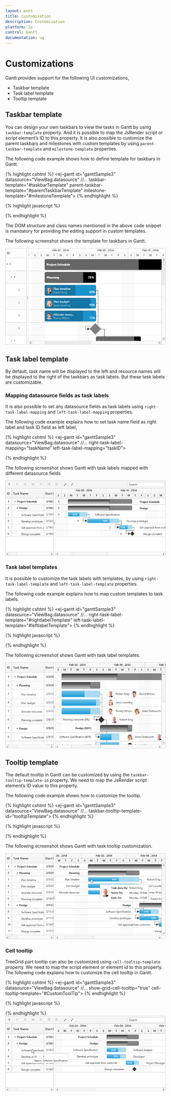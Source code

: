 ```yaml
---
layout: post
title: Customization
description: Customization
platform: Js
control: Gantt
documentation: ug
---
```

# Customizations 

Gantt provides support for the following UI customizations,

* Taskbar template
* Task label template
* Tooltip template

## Taskbar template

You can design your own taskbars to view the tasks in Gantt by using `taskbar-template` property. And it is possible to map the JsRender script or script element’s ID to this property. It is also possible to customize the parent taskbars and milestones with custom templates by using `parent-taskbar-template` and `milestone-template` properties. 

The following code example shows how to define template for taskbars in Gantt. 

{% highlight cshtml %}
<ej-gantt id="ganttSample3" datasource="ViewBag.datasource" 
        //...
        taskbar-template="#taskbarTemplate"
        parent-taskbar-template="#parentTaskbarTemplate"
        milestone-template="#milestoneTemplate">
  </ejGantt>
{% endhighlight %}

{% highlight javascript %}
<script type="text/x-jsrender" id="taskbarTemplate">

    <div class="e-gantt-template-taskbar bg-color">

        <div>

            //…

        </div>

        <div class="e-gantt-template-progressbar">

        </div>

    </div>

</script>

<script type="text/x-jsrender" id="parentTaskbarTemplate">

    <div class="e-gantt-template-taskbar">

        //…

        <div class="e-gantt-template-progressbar">

        </div>

    </div>

</script>

<script type="text/x-jsrender" id="milestoneTemplate">

    <div class="e-gantt-template-milestone" style="background-color:transparent;">

        <div class="e-gantt-milestone milestone-top"></div>

        <div class="e-gantt-milestone milestone-bottom"></div>

    </div>

</script>
{% endhighlight %}

The DOM structure and class names mentioned in the above code snippet is mandatory for providing the editing support in custom templates.

The following screenshot shows the template for taskbars in Gantt.

![](Customization_images/Customization_img1.png)

## Task label template

By default, task name will be displayed to the left and resource names will be displayed to the right of the taskbars as task labels. But these task labels are customizable.

### Mapping datasource fields as task labels

It is also possible to set any datasource fields as task labels using `right-task-label-mapping` and `left-task-label-mapping` properties.

The following code example explains how to set task name field as right label and task ID field as left label,

{% highlight cshtml %}
<ej-gantt id="ganttSample3" datasource="ViewBag.datasource" 
        //...
        right-task-label-mapping="taskName"
        left-task-label-mapping="taskID">
  </ejGantt>

{% endhighlight %}

The following screenshot shows Gantt with task labels mapped with different datasource fields

![](Customization_images/Customization_img4.png)

### Task label templates

It is possible to customize the task labels with templates, by using `right-task-label-template` and `left-task-label-template` properties.

The following code example explains how to map custom templates to task labels.

{% highlight cshtml %}
<ej-gantt id="ganttSample3" datasource="ViewBag.datasource" 
        //...
        right-task-label-template="#rightlabelTemplate"
        left-task-label-template="#leftlabelTemplate">
  </ejGantt>
{% endhighlight %}

{% highlight javascript %}
<script id="rightlabelTemplate" type="text/x-jsrender">

    {{"{{"}}if #data['resourceNames']{{}}}}

    <div>

        {{"{{"}}for resourceInfo{{}}}}

        <img src="14.2.0.26/themes/web/content/images/gantt/{{"{{"}}:resourceName{{}}}}.png" height="30px" />

        <span style="margin-left:5px;">{{"{{"}}:resourceName{{}}}}</span> {{"{{"}}:~_getSeparator(#get("array").data.length,#index){{}}}} {{"{{"}}/for{{}}}}

    </div>

    {{/if}}

</script>

<script id="leftlabelTemplate" type="text/x-jsrender">

    <div style="padding-top:5px;">

        <span>{{"{{"}}:#data['taskName']{{}}}}  [{{"{{"}}:status{{}}}}%]</span>

    </div>

</script>
{% endhighlight %}

The following screenshot shows Gantt with task label templates.

![](Customization_images/Customization_img2.png)

## Tooltip template

The default tooltip in Gantt can be customized by using the `taskbar-tooltip-template-id` property. We need to map the JsRender script element’s ID value to this property.

The following code example shows how to customize the tooltip.

{% highlight cshtml %}
<ej-gantt id="ganttSample3" datasource="ViewBag.datasource" 
        //...
        taskbar-tooltip-template-id="tooltipTemplate">
  </ejGantt>
{% endhighlight %}

{% highlight javascript %}
<script type="text/x-jsrender" id="tooltipTemplate">

    <table>

       {{"{{"}}if #data['resourceNames']{{}}}}

        <tr>

            <td rowspan="3" style="padding:3px"><img src="14.2.0.26/themes/web/content/images/gantt/{{"{{"}}:#data['resourceNames']{{}}}}.png" height="40px" /></td>

            <td style="padding:3px"><b>Task done By:</b></td>

            <td style="padding:3px">{{"{{"}}:#data['resourceNames']{{}}}}</td>

        </tr>

        {{/if{{}}}}

        <tr>

            <td style="padding:3px"><b>Starts On:</b></td>

            <td style="padding:3px">{{"{{"}}:~_ganttDateFormatter("startDate"){{}}}}</td>

        </tr>

        <tr>

            <td style="padding:3px"><b>Ends On:</b></td>

            <td style="padding:3px">{{"{{"}}:~_ganttDateFormatter("endDate"){{}}}}</td>

        </tr>

    </table>

</script>

{% endhighlight %}

The following screenshot shows Gantt with task tooltip customization.

![](Customization_images/Customization_img3.png)

### Cell tooltip 

TreeGrid part tooltip can also be customized using `cell-tooltip-template` property. We need to map the script element or element id to this property. The following code explains how to customize the cell tooltip in Gantt.

{% highlight cshtml %}
<ej-gantt id="ganttSample3" datasource="ViewBag.datasource" 
        //...
        show-grid-cell-tooltip="true"
        cell-tooltip-template="#CustomToolTip">
  </ejGantt>
{% endhighlight %}

{% highlight javascript %}
<script type="text/javascript">
    $.views.helpers({
        _TaskID: getTaskID,
        _TaskName: getTaskname
    });

    function getTaskID() {

        return this.data.record["taskId"];

    }

    function getTaskname() {

        return this.data.record["taskName"];

    }
</script>

<script id="CustomToolTip" type="text/x-jsrender">

    <table>

        <tr>

            <td>Id:</td>

            <td>{{"{{"}}:~_TaskID(){{}}}}</td>

        </tr>

        <tr>

            <td>Name:</td>

            <td>{{"{{"}}:~_TaskName(){{}}}}</td>

        </tr>

    </table>

</script>
{% endhighlight %}
![](Customization_images/Customization_img5.png)